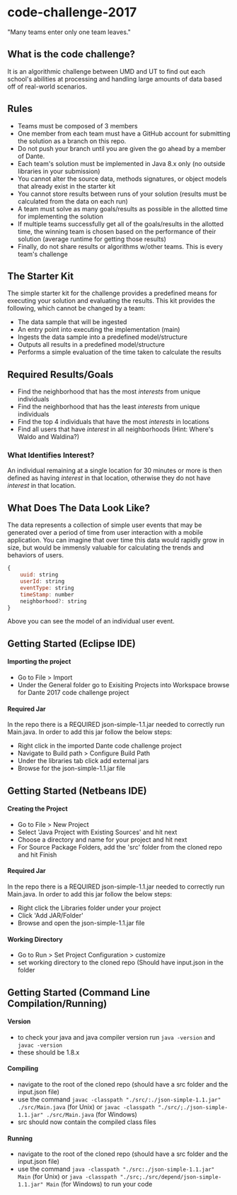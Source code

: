 # code-challenge-2017
"Many teams enter only one team leaves."

## What is the code challenge?
It is an algorithmic challenge between UMD and UT to find out each school's abilities at processing and handling large amounts of data based off of real-world scenarios.

## Rules
* Teams must be composed of 3 members
* One member from each team must have a GitHub account for submitting the solution as a branch on this repo.
* Do not push your branch until you are given the go ahead by a member of Dante.
* Each team's solution must be implemented in Java 8.x only (no outside libraries in your submission)
* You cannot alter the source data, methods signatures, or object models that already exist in the starter kit
* You cannot store results between runs of your solution (results must be calculated from the data on each run)
* A team must solve as many goals/results as possible in the allotted time for implementing the solution
* If multiple teams successfully get all of the goals/results in the allotted time, the winning team is chosen based on the performance of their solution (average runtime for getting those results)
* Finally, do not share results or algorithms w/other teams. This is every team's challenge

## The Starter Kit
The simple starter kit for the challenge provides a predefined means for executing your solution and evaluating the results. This kit  provides the following, which cannot be changed by a team:
* The data sample that will be ingested 
* An entry point into executing the implementation (main)
* Ingests the data sample into a predefined model/structure
* Outputs all results in a predefined model/structure
* Performs a simple evaluation of the time taken to calculate the results

## Required Results/Goals
* Find the neighborhood that has the most _interests_ from unique individuals
* Find the neighborhood that has the least _interests_ from unique individuals
* Find the top 4 individuals that have the most _interests_ in locations
* Find all users that have _interest_ in all neighborhoods (Hint: Where's Waldo and Waldina?)

### What Identifies Interest?
An individual remaining at a single location for 30 minutes or more is then defined as having _interest_ in that location, otherwise they do not have _interest_ in that location.

## What Does The Data Look Like?
The data represents a collection of simple user events that may be generated over a period of time from user interaction with a mobile application. You can imagine that over time this data would rapidly grow in size, but would be immensly valuable for calculating the trends and behaviors of users.

```javascript
{
    uuid: string
    userId: string
    eventType: string
    timeStamp: number
    neighborhood?: string
}
```
Above you can see the model of an individual user event.

## Getting Started (Eclipse IDE)
#### Importing the project
* Go to File > Import
* Under the General folder go to Exisiting Projects into Workspace browse for Dante 2017 code challenge project 

#### Required Jar
In the repo there is a REQUIRED json-simple-1.1.jar needed to correctly run Main.java. In order to add this jar follow the below steps:
* Right click in the imported Dante code challenge project
* Navigate to Build path > Configure Build Path
* Under the libraries tab click add external jars
* Browse for the json-simple-1.1.jar file

## Getting Started (Netbeans IDE)
#### Creating the Project
* Go to File > New Project
* Select 'Java Project with Existing Sources' and hit next
* Choose a directory and name for your project and hit next
* For Source Package Folders, add the 'src' folder from the cloned repo and hit Finish

#### Required Jar
In the repo there is a REQUIRED json-simple-1.1.jar needed to correctly run Main.java. In order to add this jar follow the below steps:
* Right click the Libraries folder under your project
* Click 'Add JAR/Folder'
* Browse and open the json-simple-1.1.jar file

#### Working Directory
* Go to Run > Set Project Configuration > customize
* set working directory to the cloned repo (Should have input.json in the folder

## Getting Started (Command Line Compilation/Running)
#### Version
* to check your java and java compiler version run `java -version` and `javac -version`
* these should be 1.8.x
#### Compiling
* navigate to the root of the cloned repo (should have a src folder and the input.json file)
* use the command `javac -classpath "./src/:./json-simple-1.1.jar" ./src/Main.java` (for Unix) or `javac -classpath "./src/;./json-simple-1.1.jar" ./src/Main.java` (for Windows)
* src should now contain the compiled class files

#### Running
* navigate to the root of the cloned repo (should have a src folder and the input.json file)
* use the command `java -classpath "./src:./json-simple-1.1.jar" Main` (for Unix) or `java -classpath "./src;./src/depend/json-simple-1.1.jar" Main` (for Windows) to run your code
